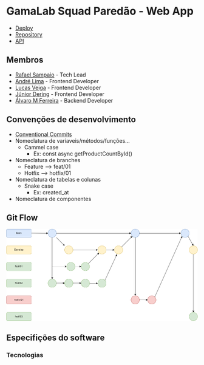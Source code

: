 # GamaLab Squad Paredão - Web App

- [Deploy](https://assesment-web.vercel.app)
- [Repository](https://github.com/gamaacademy-labs/assesment-web)
- [API](https://assesment-api.herokuapp.com/docs)

## Membros

- [Rafael Sampaio](https://github.com/sampaiorafael) - Tech Lead
- [André Lima](https://github.com/andresdslima) - Frontend Developer
- [Lucas Veiga]() - Frontend Developer
- [Júnior Dering]() - Frontend Developer
- [Álvaro M Ferreira]() - Backend Developer

## Convenções de desenvolvimento

- [Conventional Commits](https://www.conventionalcommits.org/en/v1.0.0)
- Nomeclatura de variaveis/métodos/funções...
  - Cammel case
    - Ex: const async getProductCountById()
- Nomeclatura de branches
  - Feature --> feat/01
  - Hotfix --> hotfix/01
- Nomeclatura de tabelas e colunas
  - Snake case
    - Ex: created_at
- Nomeclatura de componentes

## Git Flow

![plot](./docs//gitflow//git-flow.drawio.png)

## Especifições do software

### Tecnologias
